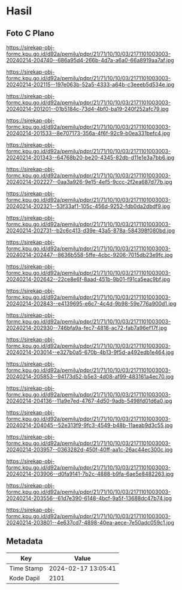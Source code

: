# Hasil

## Foto C Plano

https://sirekap-obj-formc.kpu.go.id/d92a/pemilu/pdpr/21/71/10/10/03/2171101003003-20240214-204740--686a95d4-266b-4d7a-a6a0-66a8919aa7af.jpg

https://sirekap-obj-formc.kpu.go.id/d92a/pemilu/pdpr/21/71/10/10/03/2171101003003-20240214-202115--197e063b-52a5-4333-a64b-c3eeeb5d534e.jpg

https://sirekap-obj-formc.kpu.go.id/d92a/pemilu/pdpr/21/71/10/10/03/2171101003003-20240214-201201--01b5184c-73d4-4bf0-ba19-240f252afc79.jpg

https://sirekap-obj-formc.kpu.go.id/d92a/pemilu/pdpr/21/71/10/10/03/2171101003003-20240214-201533--8e707173-356a-4f6f-92c9-b0ea331befc4.jpg

https://sirekap-obj-formc.kpu.go.id/d92a/pemilu/pdpr/21/71/10/10/03/2171101003003-20240214-201343--64768b20-be20-4345-82db-d11e1e3a7bb6.jpg

https://sirekap-obj-formc.kpu.go.id/d92a/pemilu/pdpr/21/71/10/10/03/2171101003003-20240214-202227--0aa3a926-9e15-4ef5-9ccc-2f2ea687d77b.jpg

https://sirekap-obj-formc.kpu.go.id/d92a/pemilu/pdpr/21/71/10/10/03/2171101003003-20240214-202321--53f33af1-105c-456d-9252-fdb0da2dbdf9.jpg

https://sirekap-obj-formc.kpu.go.id/d92a/pemilu/pdpr/21/71/10/10/03/2171101003003-20240214-202731--b2c6c413-d39e-43a5-878a-584398f080bd.jpg

https://sirekap-obj-formc.kpu.go.id/d92a/pemilu/pdpr/21/71/10/10/03/2171101003003-20240214-202447--8636b558-5ffe-4cbc-9206-7015db23e9fc.jpg

https://sirekap-obj-formc.kpu.go.id/d92a/pemilu/pdpr/21/71/10/10/03/2171101003003-20240214-202642--22ce8e6f-8aad-451b-9b01-f91ca5eac9bf.jpg

https://sirekap-obj-formc.kpu.go.id/d92a/pemilu/pdpr/21/71/10/10/03/2171101003003-20240214-202843--e4139695-e6c7-4c4d-9b98-59e776a900d1.jpg

https://sirekap-obj-formc.kpu.go.id/d92a/pemilu/pdpr/21/71/10/10/03/2171101003003-20240214-202930--746bfa9a-fec7-4818-ac72-fab7a96ef17f.jpg

https://sirekap-obj-formc.kpu.go.id/d92a/pemilu/pdpr/21/71/10/10/03/2171101003003-20240214-203014--e327b0a5-670b-4b13-9f5d-a492edb1e464.jpg

https://sirekap-obj-formc.kpu.go.id/d92a/pemilu/pdpr/21/71/10/10/03/2171101003003-20240214-205853--94173d52-b5e3-4d08-af99-483161a4ec70.jpg

https://sirekap-obj-formc.kpu.go.id/d92a/pemilu/pdpr/21/71/10/10/03/2171101003003-20240214-204136--11a9e7ed-4767-4d50-9adb-5498fd01d6a0.jpg

https://sirekap-obj-formc.kpu.go.id/d92a/pemilu/pdpr/21/71/10/10/03/2171101003003-20240214-204045--52e313f9-9fc3-4549-b48b-11aeab9d3c55.jpg

https://sirekap-obj-formc.kpu.go.id/d92a/pemilu/pdpr/21/71/10/10/03/2171101003003-20240214-203957--0363282d-450f-40ff-aa1c-26ac44ec300c.jpg

https://sirekap-obj-formc.kpu.go.id/d92a/pemilu/pdpr/21/71/10/10/03/2171101003003-20240214-203906--d0fa9141-7b2c-4888-b9fa-6ae5e8482263.jpg

https://sirekap-obj-formc.kpu.go.id/d92a/pemilu/pdpr/21/71/10/10/03/2171101003003-20240214-203556--61d7e390-6148-4bcf-9a5f-13688dc47b74.jpg

https://sirekap-obj-formc.kpu.go.id/d92a/pemilu/pdpr/21/71/10/10/03/2171101003003-20240214-203801--4e637cd7-4898-40ea-aece-7e50adc059c1.jpg


## Metadata

| Key        | Value               |
| ---------- | ------------------- |
| Time Stamp | 2024-02-17 13:05:41 |
| Kode Dapil | 2101                |



